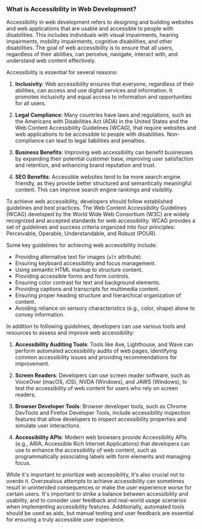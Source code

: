 ### What is Accessibility in Web Development?

Accessibility in web development refers to designing and building websites and web applications that are usable and accessible to people with disabilities. This includes individuals with visual impairments, hearing impairments, mobility impairments, cognitive disabilities, and other disabilities. The goal of web accessibility is to ensure that all users, regardless of their abilities, can perceive, navigate, interact with, and understand web content effectively.

Accessibility is essential for several reasons:

1. **Inclusivity**: Web accessibility ensures that everyone, regardless of their abilities, can access and use digital services and information. It promotes inclusivity and equal access to information and opportunities for all users.
    
2. **Legal Compliance**: Many countries have laws and regulations, such as the Americans with Disabilities Act (ADA) in the United States and the Web Content Accessibility Guidelines (WCAG), that require websites and web applications to be accessible to people with disabilities. Non-compliance can lead to legal liabilities and penalties.
    
3. **Business Benefits**: Improving web accessibility can benefit businesses by expanding their potential customer base, improving user satisfaction and retention, and enhancing brand reputation and trust.
    
4. **SEO Benefits**: Accessible websites tend to be more search engine friendly, as they provide better structured and semantically meaningful content. This can improve search engine rankings and visibility.
    

To achieve web accessibility, developers should follow established guidelines and best practices. The Web Content Accessibility Guidelines (WCAG) developed by the World Wide Web Consortium (W3C) are widely recognized and accepted standards for web accessibility. WCAG provides a set of guidelines and success criteria organized into four principles: Perceivable, Operable, Understandable, and Robust (POUR).

Some key guidelines for achieving web accessibility include:

- Providing alternative text for images (`alt` attribute).
- Ensuring keyboard accessibility and focus management.
- Using semantic HTML markup to structure content.
- Providing accessible forms and form controls.
- Ensuring color contrast for text and background elements.
- Providing captions and transcripts for multimedia content.
- Ensuring proper heading structure and hierarchical organization of content.
- Avoiding reliance on sensory characteristics (e.g., color, shape) alone to convey information.

In addition to following guidelines, developers can use various tools and resources to assess and improve web accessibility:

1. **Accessibility Auditing Tools**: Tools like Axe, Lighthouse, and Wave can perform automated accessibility audits of web pages, identifying common accessibility issues and providing recommendations for improvement.
    
2. **Screen Readers**: Developers can use screen reader software, such as VoiceOver (macOS, iOS), NVDA (Windows), and JAWS (Windows), to test the accessibility of web content for users who rely on screen readers.
    
3. **Browser Developer Tools**: Browser developer tools, such as Chrome DevTools and Firefox Developer Tools, include accessibility inspection features that allow developers to inspect accessibility properties and simulate user interactions.
    
4. **Accessibility APIs**: Modern web browsers provide Accessibility APIs (e.g., ARIA, Accessible Rich Internet Applications) that developers can use to enhance the accessibility of web content, such as programmatically associating labels with form elements and managing focus.
    

While it's important to prioritize web accessibility, it's also crucial not to overdo it. Overzealous attempts to achieve accessibility can sometimes result in unintended consequences or make the user experience worse for certain users. It's important to strike a balance between accessibility and usability, and to consider user feedback and real-world usage scenarios when implementing accessibility features. Additionally, automated tools should be used as aids, but manual testing and user feedback are essential for ensuring a truly accessible user experience.